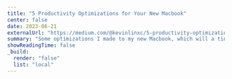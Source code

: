 ```yaml
---
title: "5 Productivity Optimizations for Your New Macbook"
center: false
date: 2023-06-21
externalUrl: "https://medium.com/@kevinlinxc/5-productivity-optimizations-for-your-new-macbook-e0e2b7f777f7"
summary: "Some optimizations I made to my new Macbook, which will a tiny bit of time every day."
showReadingTime: false
_build:
  render: "false"
  list: "local"
---
```


